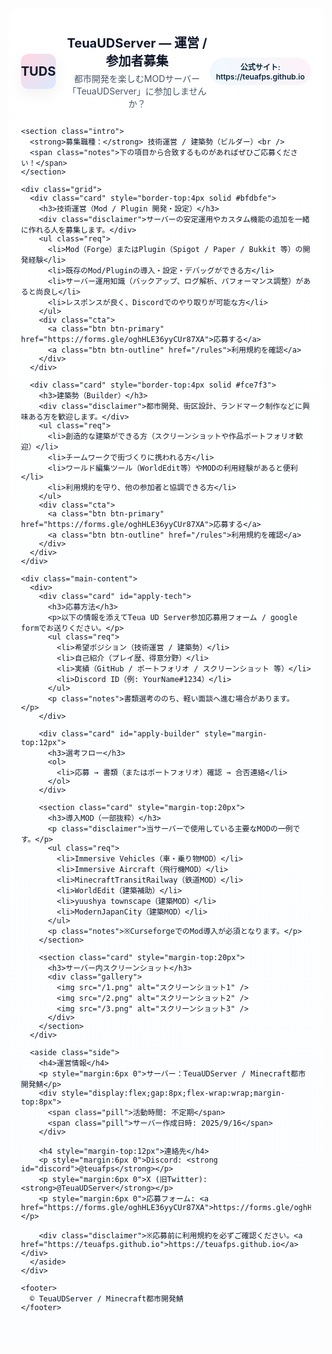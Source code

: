 <style>
.recruit-card {
  --bg: #ffffff;
  --muted: #f6f8fb;
  --accent-1: #fdf2f8;
  --accent-2: #f0f9ff;
  --accent-3: #f6fff2;
  --text: #0f172a;
  --card-shadow: 0 8px 24px rgba(15,23,42,0.06);
  --glass: rgba(255,255,255,0.7);
}

.recruit-card * {
  box-sizing: border-box;
}

.recruit-card {
  font-family: Inter, system-ui, -apple-system, 'Segoe UI', Roboto, 'Hiragino Kaku Gothic ProN', 'Noto Sans JP', 'Meiryo', sans-serif;
  background: linear-gradient(180deg, #ffffff 0%, #fbfdff 100%);
  color: var(--text);
  -webkit-font-smoothing: antialiased;
  -moz-osx-font-smoothing: grayscale;
  padding: 40px 20px;
  border-radius: 16px;
}

.recruit-card .container {
  max-width: 980px;
  width: 100%;
  margin: 0 auto;
}

.recruit-card header {
  display: flex;
  align-items: center;
  justify-content: space-between;
  margin-bottom: 28px;
}

.recruit-card .brand {
  display: flex;
  gap: 14px;
  align-items: center;
}

.recruit-card .logo {
  width: 56px;
  height: 56px;
  border-radius: 12px;
  background: linear-gradient(135deg, #ffd6e0, #dbeafe);
  display: flex;
  align-items: center;
  justify-content: center;
  font-weight: 700;
  color: #0f172a;
  font-size: 20px;
  box-shadow: var(--card-shadow);
}

.recruit-card h1 {
  margin: 0;
  font-size: 20px;
  font-weight: 700;
}

.recruit-card p.lead {
  margin: 4px 0 0;
  color: #475569;
}

.recruit-card .intro {
  background: var(--muted);
  padding: 18px;
  border-radius: 12px;
  margin-bottom: 22px;
  box-shadow: var(--card-shadow);
}

.recruit-card .grid {
  display: grid;
  grid-template-columns: repeat(2, 1fr);
  gap: 18px;
  margin-bottom: 22px;
}

@media (max-width: 780px) {
  .recruit-card .grid {
    grid-template-columns: 1fr;
  }
}

.recruit-card .card {
  background: white;
  border-radius: 14px;
  padding: 18px;
  box-shadow: var(--card-shadow);
  transition: transform .18s ease, box-shadow .18s ease;
  border: 1px solid rgba(15, 23, 42, 0.04);
}

.recruit-card .card:hover {
  transform: translateY(-6px);
  box-shadow: 0 18px 40px rgba(15, 23, 42, 0.09);
}

.recruit-card .card h3 {
  margin: 0 0 8px;
  font-size: 18px;
}

.recruit-card .tag {
  display: inline-block;
  padding: 6px 10px;
  border-radius: 999px;
  font-weight: 600;
  font-size: 12px;
  background: linear-gradient(90deg, var(--accent-2), var(--accent-1));
  color: #04263b;
}

.recruit-card ul.req {
  padding-left: 18px;
  margin: 10px 0 0;
  color: #334155;
}

.recruit-card ul.req li {
  margin: 8px 0;
}

.recruit-card .cta {
  display: flex;
  gap: 10px;
  margin-top: 12px;
}

.recruit-card .btn {
  padding: 10px 14px;
  border-radius: 10px;
  text-decoration: none;
  font-weight: 600;
  display: inline-block;
}

.recruit-card .btn-primary {
  background: linear-gradient(90deg, #7dd3fc, #fbcfe8);
  color: #04263b;
  border: 0;
}

.recruit-card .btn-outline {
  background: transparent;
  border: 1px solid rgba(15, 23, 42, 0.08);
  color: #0f172a;
}

.recruit-card .notes {
  font-size: 13px;
  color: #64748b;
  margin-top: 8px;
}

.recruit-card footer {
  margin-top: 30px;
  text-align: center;
  color: #94a3b8;
  font-size: 13px;
}

/* small info column */
.recruit-card .side {
  background: linear-gradient(180deg, var(--accent-3), #ffffff);
  padding: 16px;
  border-radius: 12px;
}

.recruit-card .side h4 {
  margin: 0 0 8px;
}

.recruit-card .pill {
  display: inline-block;
  background: white;
  padding: 6px 10px;
  border-radius: 999px;
  font-weight: 600;
  border: 1px solid rgba(15, 23, 42, 0.04);
}

.recruit-card .disclaimer {
  font-size: 13px;
  color: #475569;
  margin-top: 10px;
}

/* gallery */
.recruit-card .gallery {
  display: grid;
  grid-template-columns: repeat(auto-fill, minmax(200px, 1fr));
  gap: 12px;
  margin-top: 12px;
}

.recruit-card .gallery img {
  width: 100%;
  border-radius: 10px;
  box-shadow: var(--card-shadow);
  cursor: pointer;
  transition: transform .2s ease;
}

.recruit-card .gallery img:hover {
  transform: scale(1.03);
}

.recruit-card .main-content {
  display: grid;
  grid-template-columns: 2fr 1fr;
  gap: 18px;
  align-items: start;
}

@media (max-width: 980px) {
  .recruit-card .main-content {
    grid-template-columns: 1fr;
  }
}

.recruit-card ol {
  padding-left: 18px;
  color: #334155;
}
</style>

<div class="recruit-card">
  <div class="container">
    <header>
      <div class="brand">
        <div class="logo">TUDS</div>
        <div>
          <h1>TeuaUDServer — 運営 / 参加者募集</h1>
          <p class="lead">都市開発を楽しむMODサーバー「TeuaUDServer」に参加しませんか？</p>
        </div>
      </div>
      <div class="tag">公式サイト: https://teuafps.github.io</div>
    </header>

    <section class="intro">
      <strong>募集職種：</strong> 技術運営 / 建築勢（ビルダー）<br />
      <span class="notes">下の項目から合致するものがあればぜひご応募ください！</span>
    </section>

    <div class="grid">
      <div class="card" style="border-top:4px solid #bfdbfe">
        <h3>技術運営（Mod / Plugin 開発・設定）</h3>
        <div class="disclaimer">サーバーの安定運用やカスタム機能の追加を一緒に作れる人を募集します。</div>
        <ul class="req">
          <li>Mod（Forge）またはPlugin（Spigot / Paper / Bukkit 等）の開発経験</li>
          <li>既存のMod/Pluginの導入・設定・デバッグができる方</li>
          <li>サーバー運用知識（バックアップ、ログ解析、パフォーマンス調整）があると尚良し</li>
          <li>レスポンスが良く、Discordでのやり取りが可能な方</li>
        </ul>
        <div class="cta">
          <a class="btn btn-primary" href="https://forms.gle/oghHLE36yyCUr87XA">応募する</a>
          <a class="btn btn-outline" href="/rules">利用規約を確認</a>
        </div>
      </div>

      <div class="card" style="border-top:4px solid #fce7f3">
        <h3>建築勢（Builder）</h3>
        <div class="disclaimer">都市開発、街区設計、ランドマーク制作などに興味ある方を歓迎します。</div>
        <ul class="req">
          <li>創造的な建築ができる方（スクリーンショットや作品ポートフォリオ歓迎）</li>
          <li>チームワークで街づくりに携われる方</li>
          <li>ワールド編集ツール（WorldEdit等）やMODの利用経験があると便利</li>
          <li>利用規約を守り、他の参加者と協調できる方</li>
        </ul>
        <div class="cta">
          <a class="btn btn-primary" href="https://forms.gle/oghHLE36yyCUr87XA">応募する</a>
          <a class="btn btn-outline" href="/rules">利用規約を確認</a>
        </div>
      </div>
    </div>

    <div class="main-content">
      <div>
        <div class="card" id="apply-tech">
          <h3>応募方法</h3>
          <p>以下の情報を添えてTeua UD Server参加応募用フォーム / google formでお送りください。</p>
          <ul class="req">
            <li>希望ポジション（技術運営 / 建築勢）</li>
            <li>自己紹介（プレイ歴、得意分野）</li>
            <li>実績（GitHub / ポートフォリオ / スクリーンショット 等）</li>
            <li>Discord ID（例: YourName#1234）</li>
          </ul>
          <p class="notes">書類選考ののち、軽い面談へ進む場合があります。</p>
        </div>

        <div class="card" id="apply-builder" style="margin-top:12px">
          <h3>選考フロー</h3>
          <ol>
            <li>応募 → 書類（またはポートフォリオ）確認 → 合否連絡</li>
          </ol>
        </div>

        <section class="card" style="margin-top:20px">
          <h3>導入MOD（一部抜粋）</h3>
          <p class="disclaimer">当サーバーで使用している主要なMODの一例です。</p>
          <ul class="req">
            <li>Immersive Vehicles（車・乗り物MOD）</li>
            <li>Immersive Aircraft（飛行機MOD）</li>
            <li>MinecraftTransitRailway（鉄道MOD）</li>
            <li>WorldEdit（建築補助）</li>
            <li>yuushya townscape（建築MOD）</li>
            <li>ModernJapanCity（建築MOD）</li>
          </ul>
          <p class="notes">※CurseforgeでのMod導入が必須となります。</p>
        </section>

        <section class="card" style="margin-top:20px">
          <h3>サーバー内スクリーンショット</h3>
          <div class="gallery">
            <img src="/1.png" alt="スクリーンショット1" />
            <img src="/2.png" alt="スクリーンショット2" />
            <img src="/3.png" alt="スクリーンショット3" />
          </div>
        </section>
      </div>

      <aside class="side">
        <h4>運営情報</h4>
        <p style="margin:6px 0">サーバー：TeuaUDServer / Minecraft都市開発鯖</p>
        <div style="display:flex;gap:8px;flex-wrap:wrap;margin-top:8px">
          <span class="pill">活動時間: 不定期</span>
          <span class="pill">サーバー作成日時: 2025/9/16</span>
        </div>

        <h4 style="margin-top:12px">連絡先</h4>
        <p style="margin:6px 0">Discord: <strong id="discord">@teuafps</strong></p>
        <p style="margin:6px 0">X (旧Twitter): <strong>@TeuaUDServer</strong></p>
        <p style="margin:6px 0">応募フォーム: <a href="https://forms.gle/oghHLE36yyCUr87XA">https://forms.gle/oghHLE36yyCUr87XA</a></p>

        <div class="disclaimer">※応募前に利用規約を必ずご確認ください。<a href="https://teuafps.github.io">https://teuafps.github.io</a></div>
      </aside>
    </div>

    <footer>
      © TeuaUDServer / Minecraft都市開発鯖
    </footer>
  </div>
</div>